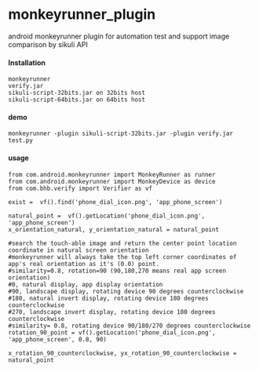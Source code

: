 monkeyrunner_plugin
===================

android monkeyrunner plugin for automation test and support image comparison by sikuli API

#### Installation
    monkeyrunner
    verify.jar
    sikuli-script-32bits.jar on 32bits host
    sikuli-script-64bits.jar on 64bits host

#### demo
    monkeyrunner -plugin sikuli-script-32bits.jar -plugin verify.jar test.py
    
#### usage
    from com.android.monkeyrunner import MonkeyRunner as runner
    from com.android.monkeyrunner import MonkeyDevice as device
    from com.bhb.verify import Verifier as vf
    
    exist =  vf().find('phone_dial_icon.png', 'app_phone_screen')
    
    natural_point =  vf().getLocation('phone_dial_icon.png', 'app_phone_screen')
    x_orientation_natural, y_orientation_natural = natural_point
    
    #search the touch-able image and return the center point location coordinate in natural screen orientation
    #monkeyrunner will always take the top left corner coordinates of app's real orientation as it's (0.0) point. 
    #similarity=0.8, rotation=90 (90,180,270 means real app screen orientation)
    #0, natural display, app display orientation
    #90, landscape display, rotating device 90 degrees counterclockwise
    #180, natural invert display, rotating device 180 degrees counterclockwise
    #270, landscape invert display, rotating device 180 degrees counterclockwise
    #similarity= 0.8, rotating device 90/180/270 degrees counterclockwise
    rotation_90_point = vf().getLocation('phone_dial_icon.png', 'app_phone_screen', 0.8, 90)
    
    x_rotation_90_counterclockwise, yx_rotation_90_counterclockwise = natural_point
